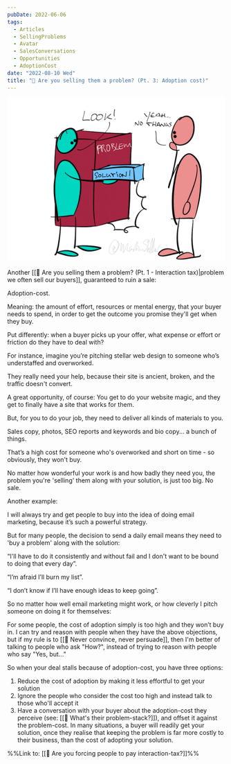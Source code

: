 ```yaml
---
pubDate: 2022-06-06
tags:
  - Articles
  - SellingProblems
  - Avatar
  - SalesConversations
  - Opportunities
  - AdoptionCost
date: "2022-08-10 Wed"
title: "📄 Are you selling them a problem? (Pt. 3: Adoption cost)"
---
```


![](Media/SalesFlowCoach.app_Selling-them-a-problem_MartinStellar.png)

Another [[📄 Are you selling them a problem? (Pt. 1 - Interaction tax)|problem we often sell our buyers]], guaranteed to ruin a sale:

Adoption-cost.

Meaning: the amount of effort, resources or mental energy, that your buyer needs to spend, in order to get the outcome you promise they'll get when they buy.

Put differently: when a buyer picks up your offer, what expense or effort or friction do they have to deal with?

For instance, imagine you’re pitching stellar web design to someone who’s understaffed and overworked.

They really need your help, because their site is ancient, broken, and the traffic doesn't convert.

A great opportunity, of course: You get to do your website magic, and they get to finally have a site that works for them.

But, for you to do your job, they need to deliver all kinds of materials to you.

Sales copy, photos, SEO reports and keywords and bio copy... a bunch of things.

That’s a high cost for someone who's overworked and short on time - so obviously, they won't buy.

No matter how wonderful your work is and how badly they need you, the problem you're 'selling' them along with your solution, is just too big. No sale.

Another example:

I will always try and get people to buy into the idea of doing email marketing, because it’s such a powerful strategy.

But for many people, the decision to send a daily email means they need to 'buy a problem' along with the solution:

“I'll have to do it consistently and without fail and I don't want to be bound to doing that every day”.

“I’m afraid I’ll burn my list”.

“I don’t know if I’ll have enough ideas to keep going”.

So no matter how well email marketing might work, or how cleverly I pitch someone on doing it for themselves:

For some people, the cost of adoption simply is too high and they won’t buy in. I can try and reason with people when they have the above objections, but if my rule is to [[📄 Never convince, never persuade]], then I'm better of talking to people who ask "How?", instead of trying to reason with people who say "Yes, but..."

So when your deal stalls because of adoption-cost, you have three options:

1. Reduce the cost of adoption by making it less effortful to get your solution
2. Ignore the people who consider the cost too high and instead talk to those who'll accept it
3. Have a conversation with your buyer about the adoption-cost they perceive (see: [[📄 What's their problem-stack?]]), and offset it against the problem-cost. In many situations, a buyer will readily get your solution, once they realise that keeping the problem is far more costly to their business, than the cost of adopting your solution.

%%Link to: [[📄 Are you forcing people to pay interaction-tax?]]%%
